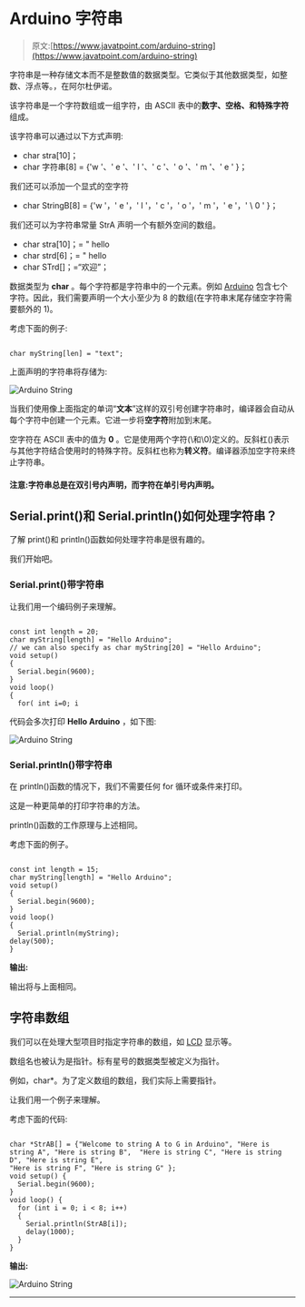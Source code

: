 # Arduino 字符串

> 原文:[https://www.javatpoint.com/arduino-string](https://www.javatpoint.com/arduino-string)

字符串是一种存储文本而不是整数值的数据类型。它类似于其他数据类型，如整数、浮点等。，在阿尔杜伊诺。

该字符串是一个字符数组或一组字符，由 ASCII 表中的**数字、空格、**和**特殊字符**组成。

该字符串可以通过以下方式声明:

*   char stra[10]；
*   char 字符串[8] = {'w '、' e '、' l '、' c '、' o '、' m '、' e ' }；

我们还可以添加一个显式的空字符

*   char StringB[8] = {'w '，' e '，' l '，' c '，' o '，' m '，' e '，' \ 0 ' }；

我们还可以为字符串常量 StrA 声明一个有额外空间的数组。

*   char stra[10]；= " hello
*   char strd[6]；= " hello
*   char STrd[]；=“欢迎”；

数据类型为 **char** 。每个字符都是字符串中的一个元素。例如 [Arduino](https://www.javatpoint.com/arduino) 包含七个字符。因此，我们需要声明一个大小至少为 8 的数组(在字符串末尾存储空字符需要额外的 1)。

考虑下面的例子:

```

char myString[len] = "text";

```

上面声明的字符串将存储为:

![Arduino String](../Images/6df48473872284c5dea604d805216721.png)

当我们使用像上面指定的单词“**文本**”这样的双引号创建字符串时，编译器会自动从每个字符中创建一个元素。它进一步将**空字符**附加到末尾。

空字符在 ASCII 表中的值为 **0** 。它是使用两个字符(\和\0)定义的。反斜杠(\)表示与其他字符结合使用时的特殊字符。反斜杠也称为**转义符**。编译器添加空字符来终止字符串。

#### 注意:字符串总是在双引号内声明，而字符在单引号内声明。

## Serial.print()和 Serial.println()如何处理字符串？

了解 print()和 println()函数如何处理字符串是很有趣的。

我们开始吧。

### Serial.print()带字符串

让我们用一个编码例子来理解。

```

const int length = 20;
char myString[length] = "Hello Arduino";
// we can also specify as char myString[20] = "Hello Arduino";
void setup()
{
  Serial.begin(9600);
}
void loop()
{
  for( int i=0; i
```

代码会多次打印 **Hello Arduino** ，如下图:

![Arduino String](../Images/4c151e966c9d9c66474867733632d346.png)

### Serial.println()带字符串

在 println()函数的情况下，我们不需要任何 for 循环或条件来打印。

这是一种更简单的打印字符串的方法。

println()函数的工作原理与上述相同。

考虑下面的例子。

```

const int length = 15;
char myString[length] = "Hello Arduino";
void setup()
{
  Serial.begin(9600);
}
void loop()
{
  Serial.println(myString);
delay(500);
}

```

**输出:**

输出将与上面相同。

## 字符串数组

我们可以在处理大型项目时指定字符串的数组，如 [LCD](https://www.javatpoint.com/lcd-full-form) 显示等。

数组名也被认为是指针。标有星号的数据类型被定义为指针。

例如，char*。为了定义数组的数组，我们实际上需要指针。

让我们用一个例子来理解。

考虑下面的代码:

```

char *StrAB[] = {"Welcome to string A to G in Arduino", "Here is string A", "Here is string B",  "Here is string C", "Here is string D", "Here is string E", 
"Here is string F", "Here is string G" };
void setup() {
  Serial.begin(9600);
}
void loop() {
  for (int i = 0; i < 8; i++) 
  {
    Serial.println(StrAB[i]);
    delay(1000);
  }
}

```

**输出:**

![Arduino String](../Images/2959c28bc76b20c9683beb74ee82e36e.png)

* * *
